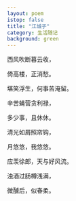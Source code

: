 ```yaml
---
layout: poem
istop: false
title: "江城子"
category: 生活随记
background: green
---
```

西风吹断暮云收，


倚高楼，正消愁。


堪笑浮生，何事苦淹留。


辛苦蝇营贪利禄，


多少事，且休休。


清光如屑照帘钩，


月悠悠，我悠悠。


应羡徐郎，天与好风流。


浊酒过肠樽浅满，


微醺后，似春柔。
